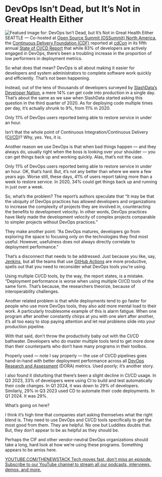 # DevOps Isn’t Dead, but It’s Not in Great Health Either
![Featued image for: DevOps Isn’t Dead, but It’s Not in Great Health Either](https://cdn.thenewstack.io/media/2024/04/e399a014-kristine-wook-e1_rw3hibuw-unsplash-1024x768.jpg)
SEATTLE — Co-hosted at [Open Source Summit (OSSummit) North America](https://events.linuxfoundation.org/open-source-summit-north-america/), the [Continuous Delivery Foundation (CDF)](https://cd.foundation/) reported at [cdCon](https://cd.foundation/cdcon-2024/) in its fifth annual [State of CI/CD Report](https://cd.foundation/state-of-cd-2023/) that while 83% of developers are actively engaged in DevOps, there’s been a troubling increase in the proportion of low performers in deployment metrics.

So what does that mean? DevOps is all about making it easier for developers and system administrators to complete software work quickly and efficiently. That’s not been happening.

Instead, out of the tens of thousands of developers surveyed by [SlashData’s Developer Nation](https://www.developernation.net/developer-reports/dn23), a mere 14% can get code into production in a single day. That’s about the same as we saw when SlashData started asking this question in the third quarter of 2020. As for deploying code multiple times per day, it’s actually shrunk to 9%, from 11% in 2020.

Only 11% of DevOps users reported being able to restore service in under an hour.

Isn’t that the whole point of Continuous Integration/Continuous Delivery ([CI/CD](https://thenewstack.io/ci-cd/))? Why, yes. Yes, it is.

Another reason we use DevOps is that when bad things happen — and they always do, usually right when the boss is looking over your shoulder — you can get things back up and working quickly. Alas, that’s not the case.

Only 11% of DevOps users reported being able to restore service in under an hour. OK, that’s hard. But, it’s not any better than where we were a few years ago. Worse still, these days, 41% of users report taking more than a week to restore service. In 2020, 34% could get things back up and running in just over a week.

So, what’s the problem? The report’s authors speculate that “It may be that the ubiquity of DevOps practices has allowed developers and organizations to increase the complexity of projects they are involved in, counteracting the benefits to development velocity. In other words, DevOps practices have likely made the development velocity of complex projects comparable to simpler projects without DevOps practices.”

They make another point: “As DevOps matures, developers go from exploring the space to focusing only on the technologies they find most useful. However, usefulness does not always directly correlate to deployment performance.”

That’s a disconnect that needs to be addressed. Just because you like, say, [Jenkins](https://www.jenkins.io/), but all the teams that use [GitHub Actions](https://github.com/features/actions) are more productive, spells out that you need to reconsider what DevOps tools you’re using.

Using multiple CI/CD tools, by the way, the report states, is a mistake. “Deployment performance is worse when using multiple CI/CD tools of the same form. That’s because, the researchers theorize, because of interoperability challenges.

Another related problem is that while deployments tend to go faster for people who use more DevOps tools, they also add more mental load to their work. A particularly troublesome example of this is alarm fatigue. When one program after another constantly chirps at you with one alert after another, it’s all too easy to stop paying attention and let real problems slide into your production pipeline.

With that said, don’t throw the productivity baby out with the CI/CD bathwater. Developers who do master multiple tools tend to get more done than their counterparts who don’t have many programs in their toolbox.

Properly used — note I say properly — the use of CI/CD pipelines goes hand-in-hand with better deployment performance across all [DevOps Research and Assessment](https://thenewstack.io/limitations-in-measuring-platform-engineering-with-dora-metrics/) (DORA) metrics. Used poorly; it’s another story.

I also found it disturbing that there’s been a slight decline in CI/CD usage. In Q3 2023, 33% of developers were using CI to build and test automatically their code changes. In Q1 2024, it was down to 29% of developers. Similarly, 29% in Q3 2023 used CD to automate their code deployments. In Q1 2024. It was 29%.

What’s going on here?

I think it’s high time that companies start asking themselves what the right blend is. They need to use DevOps and CI/CD tools specifically to get the most good from them. They are helpful. No one but Luddites doubts that. But, they don’t appear to be as helpful as they should be.

Perhaps the CIF and other vendor-neutral DevOps organizations should take a long, hard look at how we’re using these programs. Something appears to be amiss here.

[
YOUTUBE.COM/THENEWSTACK
Tech moves fast, don't miss an episode. Subscribe to our YouTube
channel to stream all our podcasts, interviews, demos, and more.
](https://youtube.com/thenewstack?sub_confirmation=1)